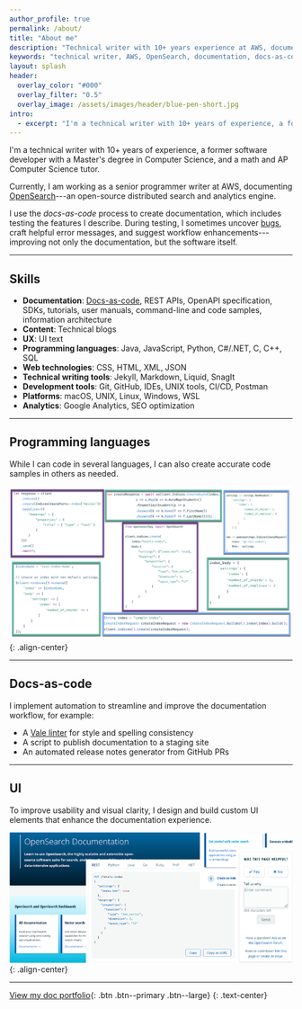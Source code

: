 ```yaml
---
author_profile: true
permalink: /about/
title: "About me"
description: "Technical writer with 10+ years experience at AWS, documenting OpenSearch. Former software developer with CS Master's degree. Expert in docs-as-code, APIs, and technical content."
keywords: "technical writer, AWS, OpenSearch, documentation, docs-as-code, API documentation, senior programmer writer"
layout: splash
header:
  overlay_color: "#000"
  overlay_filter: "0.5"
  overlay_image: /assets/images/header/blue-pen-short.jpg
intro: 
  - excerpt: "I'm a technical writer with 10+ years of experience, a former software developer with a Master's degree in Computer Science, and a math and AP Computer Science tutor. <br> Currently, I am working as a senior programmer writer at AWS, documenting [OpenSearch](https://opensearch.org/)---an open-source distributed search and analytics engine."
---
```


I'm a technical writer with 10+ years of experience, a former software developer with a Master's degree in Computer Science, and a math and AP Computer Science tutor. 

Currently, I am working as a senior programmer writer at AWS, documenting [OpenSearch](https://opensearch.org/)---an open-source distributed search and analytics engine.

I use the _docs-as-code_ process to create documentation, which includes testing the features I describe. During testing, I sometimes uncover [bugs](https://github.com/opensearch-project/k-NN/issues/561), craft helpful error messages, and suggest workflow enhancements---improving not only the documentation, but the software itself. 

---

## Skills

- **Documentation**: [Docs-as-code](#docs-as-code), REST APIs, OpenAPI specification, SDKs, tutorials, user manuals, command-line and code samples, information architecture 
- **Content**: Technical blogs
- **UX**: UI text
- **Programming languages**: Java, JavaScript, Python, C#/.NET, C, C++, SQL
- **Web technologies**: CSS, HTML, XML, JSON 
- **Technical writing tools**: Jekyll, Markdown, Liquid, SnagIt 
- **Development tools**: Git, GitHub, IDEs, UNIX tools, CI/CD, Postman
- **Platforms**: macOS, UNIX, Linux, Windows, WSL
- **Analytics**: Google Analytics, SEO optimization

---

## Programming languages

While I can code in several languages, I can also create accurate code samples in others as needed.

![Programming languages](/assets/images/about/languages.png){: .align-center}

---

## Docs-as-code

I implement automation to streamline and improve the documentation workflow, for example:

- A [Vale linter](https://opensearch.org/blog/style-workflow/) for style and spelling consistency
- A script to publish documentation to a staging site
- An automated release notes generator from GitHub PRs

---

## UI

To improve usability and visual clarity, I design and build custom UI elements that enhance the documentation experience.

![UI examples](/assets/images/about/ui.png){: .align-center}



---

[View my doc portfolio](/portfolio/){: .btn .btn--primary .btn--large}
{: .text-center}